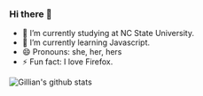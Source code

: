 ### Hi there 👋

<!--
**yliu110/yliu110** is a ✨ _special_ ✨ repository because its `README.md` (this file) appears on your GitHub profile.

Here are some ideas to get you started:
-->
- 🔭 I’m currently studying at NC State University.
- 🌱 I’m currently learning Javascript.
- 😄 Pronouns: she, her, hers
- ⚡ Fun fact: I love Firefox. 
<!-- - 👯 I’m looking to collaborate on ... 
- 🤔 I’m looking for help with ...
- 💬 Ask me about ...
- 📫 How to reach me: -->


![Gillian's github stats](https://github-readme-stats.vercel.app/api?username=yliu110&theme=graywhite&count_private=true)
